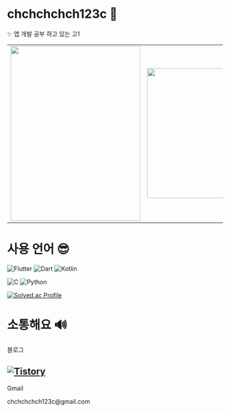 # chchchchch123c 👀

✨ 앱 개발 공부 하고 있는 고1

<table>
  <tr>
    <td><img src="https://github.com/user-attachments/assets/5d82d8a2-bafb-4620-9d86-ee96df297beb" width="303" height="408"/></td>
    <td><img src="https://github.com/user-attachments/assets/02df5e8e-d71e-4244-affa-c3e8bedbc487" width="299" height="303"/></td>
  </tr>
</table>

# 사용 언어 😎

![Flutter](https://img.shields.io/badge/Flutter-02569B.svg?&style=for-the-badge&logo=Flutter&logoColor=white)
![Dart](https://img.shields.io/badge/Dart-0175C2.svg?&style=for-the-badge&logo=Dart&logoColor=white)
![Kotlin](https://img.shields.io/badge/Kotlin-7F52FF.svg?&style=for-the-badge&logo=Kotlin&logoColor=white)

![C](https://img.shields.io/badge/C-A8B9CC.svg?&style=for-the-badge&logo=C&logoColor=white)
![Python](https://img.shields.io/badge/Python-3776AB.svg?&style=for-the-badge&logo=Python&logoColor=white)

[![Solved.ac Profile](http://mazassumnida.wtf/api/v2/generate_badge?boj=chchchchch123c)](https://solved.ac/chchchchch123c/)
# 소통해요 🔊
블로그

[![Tistory](https://img.shields.io/badge/Tistory-000000.svg?&style=for-the-badge&logo=Tistory&logoColor=white)](https://ch5c.tistory.com/)
---

Gmail
<p style="text-decoration: none;">
  chchchchch123c@gmail.com
</p>
